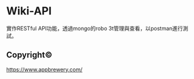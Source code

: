 # Wiki-API
實作RESTful API功能，透過mongo的robo 3t管理與查看，以postman進行測試。  


## Copyright©
https://www.appbrewery.com/
